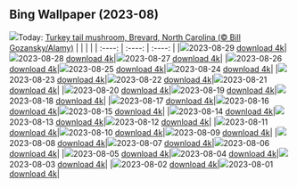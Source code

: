 ## Bing Wallpaper (2023-08)
![](https://global.bing.com/th?id=OHR.TurkeyTailMush_EN-IN7925034915_UHD.jpg&w=1000)Today: [Turkey tail mushroom, Brevard, North Carolina (© Bill Gozansky/Alamy)](https://global.bing.com/th?id=OHR.TurkeyTailMush_EN-IN7925034915_UHD.jpg)
|      |      |      |
| :----: | :----: | :----: |
|![](https://global.bing.com/th?id=OHR.TurkeyTailMush_EN-IN7925034915_UHD.jpg&pid=hp&w=384&h=216&rs=1&c=4)2023-08-29 [download 4k](https://global.bing.com/th?id=OHR.TurkeyTailMush_EN-IN7925034915_UHD.jpg)|![](https://global.bing.com/th?id=OHR.DubrovnikHarbor_EN-IN9410469914_UHD.jpg&pid=hp&w=384&h=216&rs=1&c=4)2023-08-28 [download 4k](https://global.bing.com/th?id=OHR.DubrovnikHarbor_EN-IN9410469914_UHD.jpg)|![](https://global.bing.com/th?id=OHR.JejuIsland_EN-IN5213186206_UHD.jpg&pid=hp&w=384&h=216&rs=1&c=4)2023-08-27 [download 4k](https://global.bing.com/th?id=OHR.JejuIsland_EN-IN5213186206_UHD.jpg)|
|![](https://global.bing.com/th?id=OHR.MuseumIsland_EN-IN5070401270_UHD.jpg&pid=hp&w=384&h=216&rs=1&c=4)2023-08-26 [download 4k](https://global.bing.com/th?id=OHR.MuseumIsland_EN-IN5070401270_UHD.jpg)|![](https://global.bing.com/th?id=OHR.YellowstoneFalls_EN-IN5386770490_UHD.jpg&pid=hp&w=384&h=216&rs=1&c=4)2023-08-25 [download 4k](https://global.bing.com/th?id=OHR.YellowstoneFalls_EN-IN5386770490_UHD.jpg)|![](https://global.bing.com/th?id=OHR.SharkFinCove_EN-IN4396943567_UHD.jpg&pid=hp&w=384&h=216&rs=1&c=4)2023-08-24 [download 4k](https://global.bing.com/th?id=OHR.SharkFinCove_EN-IN4396943567_UHD.jpg)|
|![](https://global.bing.com/th?id=OHR.IndiaMoon_EN-IN4180677379_UHD.jpg&pid=hp&w=384&h=216&rs=1&c=4)2023-08-23 [download 4k](https://global.bing.com/th?id=OHR.IndiaMoon_EN-IN4180677379_UHD.jpg)|![](https://global.bing.com/th?id=OHR.TunisiaAmphitheatre_EN-IN5220329711_UHD.jpg&pid=hp&w=384&h=216&rs=1&c=4)2023-08-22 [download 4k](https://global.bing.com/th?id=OHR.TunisiaAmphitheatre_EN-IN5220329711_UHD.jpg)|![](https://global.bing.com/th?id=OHR.SkogafossWaterfall_EN-IN4197421757_UHD.jpg&pid=hp&w=384&h=216&rs=1&c=4)2023-08-21 [download 4k](https://global.bing.com/th?id=OHR.SkogafossWaterfall_EN-IN4197421757_UHD.jpg)|
|![](https://global.bing.com/th?id=OHR.StartPointLight_EN-IN1058064247_UHD.jpg&pid=hp&w=384&h=216&rs=1&c=4)2023-08-20 [download 4k](https://global.bing.com/th?id=OHR.StartPointLight_EN-IN1058064247_UHD.jpg)|![](https://global.bing.com/th?id=OHR.CameraSquirrel_EN-IN0426441730_UHD.jpg&pid=hp&w=384&h=216&rs=1&c=4)2023-08-19 [download 4k](https://global.bing.com/th?id=OHR.CameraSquirrel_EN-IN0426441730_UHD.jpg)|![](https://global.bing.com/th?id=OHR.AvatarMountain_EN-IN0026967271_UHD.jpg&pid=hp&w=384&h=216&rs=1&c=4)2023-08-18 [download 4k](https://global.bing.com/th?id=OHR.AvatarMountain_EN-IN0026967271_UHD.jpg)|
|![](https://global.bing.com/th?id=OHR.TaorminaSquare_EN-IN6021512448_UHD.jpg&pid=hp&w=384&h=216&rs=1&c=4)2023-08-17 [download 4k](https://global.bing.com/th?id=OHR.TaorminaSquare_EN-IN6021512448_UHD.jpg)|![](https://global.bing.com/th?id=OHR.KeyWestBridge_EN-IN2793637493_UHD.jpg&pid=hp&w=384&h=216&rs=1&c=4)2023-08-16 [download 4k](https://global.bing.com/th?id=OHR.KeyWestBridge_EN-IN2793637493_UHD.jpg)|![](https://global.bing.com/th?id=OHR.IndependenceDay_EN-IN6025298765_UHD.jpg&pid=hp&w=384&h=216&rs=1&c=4)2023-08-15 [download 4k](https://global.bing.com/th?id=OHR.IndependenceDay_EN-IN6025298765_UHD.jpg)|
|![](https://global.bing.com/th?id=OHR.GeckoLeaf_EN-IN5833679106_UHD.jpg&pid=hp&w=384&h=216&rs=1&c=4)2023-08-14 [download 4k](https://global.bing.com/th?id=OHR.GeckoLeaf_EN-IN5833679106_UHD.jpg)|![](https://global.bing.com/th?id=OHR.PerseidsOregon_EN-IN5335133603_UHD.jpg&pid=hp&w=384&h=216&rs=1&c=4)2023-08-13 [download 4k](https://global.bing.com/th?id=OHR.PerseidsOregon_EN-IN5335133603_UHD.jpg)|![](https://global.bing.com/th?id=OHR.ThreeElephants_EN-IN4911760993_UHD.jpg&pid=hp&w=384&h=216&rs=1&c=4)2023-08-12 [download 4k](https://global.bing.com/th?id=OHR.ThreeElephants_EN-IN4911760993_UHD.jpg)|
|![](https://global.bing.com/th?id=OHR.JupiterArtland_EN-IN4437426321_UHD.jpg&pid=hp&w=384&h=216&rs=1&c=4)2023-08-11 [download 4k](https://global.bing.com/th?id=OHR.JupiterArtland_EN-IN4437426321_UHD.jpg)|![](https://global.bing.com/th?id=OHR.WorldLionDay_EN-IN7896417806_UHD.jpg&pid=hp&w=384&h=216&rs=1&c=4)2023-08-10 [download 4k](https://global.bing.com/th?id=OHR.WorldLionDay_EN-IN7896417806_UHD.jpg)|![](https://global.bing.com/th?id=OHR.BathurstArt_EN-IN4732410788_UHD.jpg&pid=hp&w=384&h=216&rs=1&c=4)2023-08-09 [download 4k](https://global.bing.com/th?id=OHR.BathurstArt_EN-IN4732410788_UHD.jpg)|
|![](https://global.bing.com/th?id=OHR.BlacktipSharks_EN-IN7510591621_UHD.jpg&pid=hp&w=384&h=216&rs=1&c=4)2023-08-08 [download 4k](https://global.bing.com/th?id=OHR.BlacktipSharks_EN-IN7510591621_UHD.jpg)|![](https://global.bing.com/th?id=OHR.BodieNC_EN-IN4440410782_UHD.jpg&pid=hp&w=384&h=216&rs=1&c=4)2023-08-07 [download 4k](https://global.bing.com/th?id=OHR.BodieNC_EN-IN4440410782_UHD.jpg)|![](https://global.bing.com/th?id=OHR.NaganoPond_EN-IN2550312141_UHD.jpg&pid=hp&w=384&h=216&rs=1&c=4)2023-08-06 [download 4k](https://global.bing.com/th?id=OHR.NaganoPond_EN-IN2550312141_UHD.jpg)|
|![](https://global.bing.com/th?id=OHR.AtlanticPuffin_EN-IN4194031243_UHD.jpg&pid=hp&w=384&h=216&rs=1&c=4)2023-08-05 [download 4k](https://global.bing.com/th?id=OHR.AtlanticPuffin_EN-IN4194031243_UHD.jpg)|![](https://global.bing.com/th?id=OHR.GothicRuins_EN-IN1472260655_UHD.jpg&pid=hp&w=384&h=216&rs=1&c=4)2023-08-04 [download 4k](https://global.bing.com/th?id=OHR.GothicRuins_EN-IN1472260655_UHD.jpg)|![](https://global.bing.com/th?id=OHR.ZelenciSprings_EN-IN1003048519_UHD.jpg&pid=hp&w=384&h=216&rs=1&c=4)2023-08-03 [download 4k](https://global.bing.com/th?id=OHR.ZelenciSprings_EN-IN1003048519_UHD.jpg)|
|![](https://global.bing.com/th?id=OHR.CapitolButte_EN-IN9834899757_UHD.jpg&pid=hp&w=384&h=216&rs=1&c=4)2023-08-02 [download 4k](https://global.bing.com/th?id=OHR.CapitolButte_EN-IN9834899757_UHD.jpg)|![](https://global.bing.com/th?id=OHR.DenaliClimber_EN-IN8763043099_UHD.jpg&pid=hp&w=384&h=216&rs=1&c=4)2023-08-01 [download 4k](https://global.bing.com/th?id=OHR.DenaliClimber_EN-IN8763043099_UHD.jpg)|